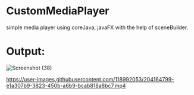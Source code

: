 # CustomMediaPlayer
simple media player using  coreJava, javaFX with the help of sceneBuilder.
# Output:

![Screenshot (38)](https://user-images.githubusercontent.com/118992053/204164907-f6178b0f-4c1a-495e-ad7a-994a81e274d6.png)

https://user-images.githubusercontent.com/118992053/204164799-e1a307b9-3823-450b-a6b9-bcab818a8bc7.mp4

